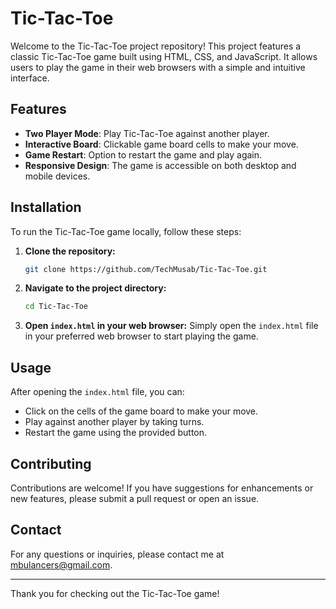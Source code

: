 # Tic-Tac-Toe

Welcome to the Tic-Tac-Toe project repository! This project features a classic Tic-Tac-Toe game built using HTML, CSS, and JavaScript. It allows users to play the game in their web browsers with a simple and intuitive interface.

## Features

- **Two Player Mode**: Play Tic-Tac-Toe against another player.
- **Interactive Board**: Clickable game board cells to make your move.
- **Game Restart**: Option to restart the game and play again.
- **Responsive Design**: The game is accessible on both desktop and mobile devices.

## Installation

To run the Tic-Tac-Toe game locally, follow these steps:

1. **Clone the repository:**
    ```sh
    git clone https://github.com/TechMusab/Tic-Tac-Toe.git
    ```
2. **Navigate to the project directory:**
    ```sh
    cd Tic-Tac-Toe
    ```
3. **Open `index.html` in your web browser:**
    Simply open the `index.html` file in your preferred web browser to start playing the game.

## Usage

After opening the `index.html` file, you can:
- Click on the cells of the game board to make your move.
- Play against another player by taking turns.
- Restart the game using the provided button.

## Contributing

Contributions are welcome! If you have suggestions for enhancements or new features, please submit a pull request or open an issue.

## Contact

For any questions or inquiries, please contact me at [mbulancers@gmail.com](mailto:mbulancers@gmail.com).

---

Thank you for checking out the Tic-Tac-Toe game!

